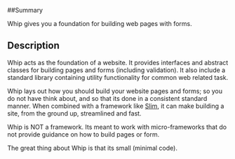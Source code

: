 ##Summary

Whip gives you a foundation for building web pages with forms.

## Description

Whip acts as the foundation of a website. It provides interfaces and abstract
classes for building pages and forms (including validation). It also include a
standard library containing utility functionality for common web related task.

Whip lays out how you should build your website pages and forms; so you do not
have think about, and so that its done in a consistent standard manner. When
combined with a framework like [Slim](https://www.slimframework.com/), it can
make building a site, from the ground up, streamlined and fast.

Whip is NOT a framework. Its meant to work with micro-frameworks that do not
provide guidance on how to build pages or form. 

The great thing about Whip is that its small (minimal code).